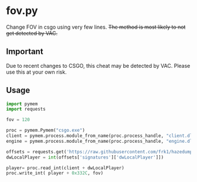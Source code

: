 # fov.py
Change FOV in csgo using very few lines. ~~The method is most likely to not get detected by VAC.~~
## Important
Due to recent changes to CSGO, this cheat may be detected by VAC. 
Please use this at your own risk.




## Usage

```python
import pymem
import requests

fov = 120

proc = pymem.Pymem("csgo.exe")
client = pymem.process.module_from_name(proc.process_handle, "client.dll").lpBaseOfDll
engine = pymem.process.module_from_name(proc.process_handle, "engine.dll" ).lpBaseOfDll

offsets = requests.get('https://raw.githubusercontent.com/frk1/hazedumper/master/csgo.json').json()
dwLocalPlayer = int(offsets['signatures']['dwLocalPlayer']])

player= proc.read_int(client + dwLocalPlayer)
proc.write_int( player + 0x332C, fov)

```
